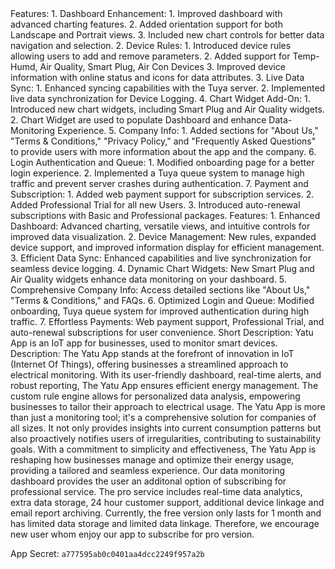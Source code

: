 <en-US>
    Features:
    1. Dashboard Enhancement:
        1. Improved dashboard with advanced charting features.
        2. Added orientation support for both Landscape and Portrait views.
        3. Included new chart controls for better data navigation and selection.
    2. Device Rules:
        1. Introduced device rules allowing users to add and remove parameters.
        2. Added support for Temp-Humd, Air Quality, Smart Plug, Air Con Devices
        3. Improved device information with online status and icons for data attributes.
    3. Live Data Sync:
        1. Enhanced syncing capabilities with the Tuya server.
        2. Implemented live data synchronization for Device Logging.
    4. Chart Widget Add-On:
        1. Introduced new chart widgets, including Smart Plug and Air Quality widgets.
        2. Chart Widget are used to populate Dashboard and enhance Data-Monitoring Experience.
    5. Company Info:
        1. Added sections for "About Us," "Terms & Conditions," "Privacy Policy," and "Frequently Asked Questions" to provide users with more information about the app and the company.
    6. Login Authentication and Queue:
        1. Modified onboarding page for a better login experience.
        2. Implemented a Tuya queue system to manage high traffic and prevent server crashes during authentication.
    7. Payment and Subscription:
        1. Added web payment support for subscription services.
        2. Added Professional Trial for all new Users.
        3. Introduced auto-renewal subscriptions with Basic and Professional packages.    
</en-US>

<en-US>
    Features:
    1. Enhanced Dashboard: Advanced charting, versatile views, and intuitive controls for improved data visualization.
    2. Device Management: New rules, expanded device support, and improved information display for efficient management.
    3. Efficient Data Sync: Enhanced capabilities and live synchronization for seamless device logging.
    4. Dynamic Chart Widgets: New Smart Plug and Air Quality widgets enhance data monitoring on your dashboard.
    5. Comprehensive Company Info: Access detailed sections like "About Us," "Terms & Conditions," and FAQs.
    6. Optimized Login and Queue: Modified onboarding, Tuya queue system for improved authentication during high traffic.
    7. Effortless Payments: Web payment support, Professional Trial, and auto-renewal subscriptions for user convenience.
</en-US>

<en-US>
    Short Description:
    Yatu App is an IoT app for businesses, used to monitor smart devices.
</en-US>

<en-US>
    Description:
    The Yatu App stands at the forefront of innovation in IoT (Internet Of Things), offering businesses a streamlined approach to electrical monitoring. With its user-friendly dashboard, real-time alerts, and robust reporting, The Yatu App ensures efficient energy management. The custom rule engine allows for personalized data analysis, empowering businesses to tailor their approach to electrical usage. The Yatu App is more than just a monitoring tool; it's a comprehensive solution for companies of all sizes. It not only provides insights into current consumption patterns but also proactively notifies users of irregularities, contributing to sustainability goals. With a commitment to simplicity and effectiveness, The Yatu App is reshaping how businesses manage and optimize their energy usage, providing a tailored and seamless experience.
</en-US>

<en-US>
    Our data monitoring dashboard provides the user an additonal option of subscribing for professional service. The pro service includes real-time data analytics, extra data storage, 24 hour customer support, additional device linkage and email report archiving. Currently, the free version only lasts for 1 month and has limited data storage and limited data linkage. Therefore, we encourage new user whom enjoy our app to subscribe for pro version.
</en-US>

App Secret: `a777595ab0c0401aa4dcc2249f957a2b`